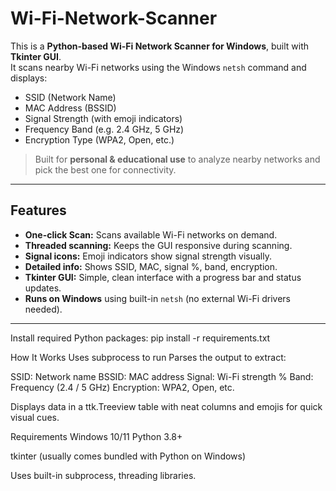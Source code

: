 # Wi-Fi-Network-Scanner
This is a **Python-based Wi-Fi Network Scanner for Windows**, built with **Tkinter GUI**.  
It scans nearby Wi-Fi networks using the Windows `netsh` command and displays:

-  SSID (Network Name)
-  MAC Address (BSSID)
-  Signal Strength (with emoji indicators)
-  Frequency Band (e.g. 2.4 GHz, 5 GHz)
-  Encryption Type (WPA2, Open, etc.)

>  Built for **personal & educational use** to analyze nearby networks and pick the best one for connectivity.

---

## Features

-  **One-click Scan:** Scans available Wi-Fi networks on demand.
-  **Threaded scanning:** Keeps the GUI responsive during scanning.
-  **Signal icons:** Emoji indicators show signal strength visually.
-  **Detailed info:** Shows SSID, MAC, signal %, band, encryption.
-  **Tkinter GUI:** Simple, clean interface with a progress bar and status updates.
-  **Runs on Windows** using built-in `netsh` (no external Wi-Fi drivers needed).

---
Install required Python packages:
pip install -r requirements.txt

 How It Works
Uses subprocess to run
Parses the output to extract:

 SSID: Network name
 BSSID: MAC address
 Signal: Wi-Fi strength %
 Band: Frequency (2.4 / 5 GHz)
 Encryption: WPA2, Open, etc.

Displays data in a ttk.Treeview table with neat columns and emojis for quick visual cues.

Requirements
Windows 10/11
Python 3.8+

tkinter (usually comes bundled with Python on Windows)

Uses built-in subprocess, threading libraries.
